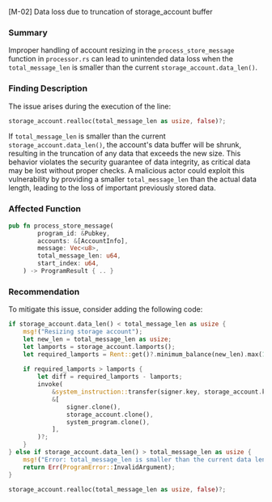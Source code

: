 [M-02] Data loss due to truncation of storage_account buffer


### Summary

Improper handling of account resizing in the `process_store_message` function in `processor.rs` can lead to unintended data loss when the `total_message_len` is smaller than the current `storage_account.data_len()`. 

### Finding Description

The issue arises during the execution of the line:

```rust
storage_account.realloc(total_message_len as usize, false)?;
```

If `total_message_len` is smaller than the current `storage_account.data_len()`, the account's data buffer will be shrunk, resulting in the truncation of any data that exceeds the new size. This behavior violates the security guarantee of data integrity, as critical data may be lost without proper checks. A malicious actor could exploit this vulnerability by providing a smaller `total_message_len` than the actual data length, leading to the loss of important previously stored data.

### Affected Function

```rust
pub fn process_store_message(
        program_id: &Pubkey,
        accounts: &[AccountInfo],
        message: Vec<u8>,
        total_message_len: u64,
        start_index: u64,
    ) -> ProgramResult { .. }
```

### Recommendation

To mitigate this issue, consider adding the following code:

```rust
if storage_account.data_len() < total_message_len as usize {
    msg!("Resizing storage account");
    let new_len = total_message_len as usize;
    let lamports = storage_account.lamports();
    let required_lamports = Rent::get()?.minimum_balance(new_len).max(1);
    
    if required_lamports > lamports {
        let diff = required_lamports - lamports;
        invoke(
            &system_instruction::transfer(signer.key, storage_account.key, diff),
            &[
                signer.clone(),
                storage_account.clone(),
                system_program.clone(),
            ],
        )?;
    }
} else if storage_account.data_len() > total_message_len as usize {
    msg!("Error: total_message_len is smaller than the current data length");
    return Err(ProgramError::InvalidArgument);
}

storage_account.realloc(total_message_len as usize, false)?;
```
